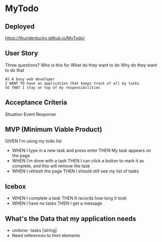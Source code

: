 # MyTodo

## Deployed
https://thunderducky.github.io/MyTodo/

## User Story
Three questions?
Who is this for
What do they want to do
Why do they want to do that

```
AS A busy web developer
I WANT TO have an application that keeps track of all my tasks
SO THAT I stay on top of my responsibilities
```

## Acceptance Criteria
Situation
    Event
    Response

## MVP (Minimum Viable Product)
GIVEN I'm using my todo list
* WHEN I type in a new task and press enter
THEN My task appears on the page
* WHEN I'm done with a task
THEN I can click a button to mark it as complete, and this will remove the task
* WHEN I refresh the page
THEN I should still see my list of tasks

## Icebox
* WHEN I complete a task
THEN It records how long it took
* WHEN I have no tasks
THEN I get a message


## What's the Data that my application needs
* undone- tasks [string]
* Need references to html elements

